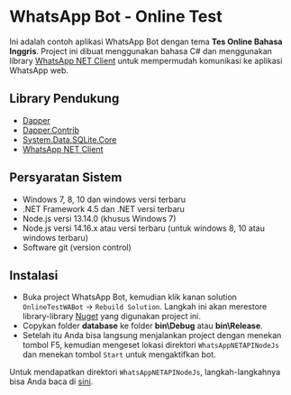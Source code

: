 # WhatsApp Bot - Online Test

Ini adalah contoh aplikasi WhatsApp Bot dengan tema **Tes Online Bahasa Inggris**. Project ini dibuat menggunakan bahasa C# dan menggunakan library [WhatsApp NET Client](http://wa-net.coding4ever.net/) untuk mempermudah komunikasi ke aplikasi WhatsApp web.

## Library Pendukung

* [Dapper](https://www.nuget.org/packages/Dapper/)
* [Dapper.Contrib](https://www.nuget.org/packages/Dapper.Contrib/)
* [System.Data.SQLite.Core](https://www.nuget.org/packages/System.Data.SQLite.Core/)
* [WhatsApp NET Client](https://www.nuget.org/packages/WhatsAppNETAPI)

## Persyaratan Sistem

* Windows 7, 8, 10 dan windows versi terbaru
* .NET Framework 4.5 dan .NET versi terbaru
* Node.js versi 13.14.0 (khusus Windows 7)
* Node.js versi 14.16.x atau versi terbaru (untuk windows 8, 10 atau windows terbaru)
* Software git (version control)

## Instalasi

* Buka project WhatsApp Bot, kemudian klik kanan solution `OnlineTestWABot` -> `Rebuild Solution`. Langkah ini akan merestore library-library [Nuget](https://www.nuget.org/) yang digunakan project ini.
* Copykan folder **database** ke folder **bin\Debug** atau **bin\Release**.
* Setelah itu Anda bisa langsung menjalankan project dengan menekan tombol F5, kemudian mengeset lokasi direktori `WhatsAppNETAPINodeJs` dan menekan tombol `Start` untuk mengaktifkan bot.

Untuk mendapatkan direktori `WhatsAppNETAPINodeJs`, langkah-langkahnya bisa Anda baca di [sini](http://wa-net.coding4ever.net/).